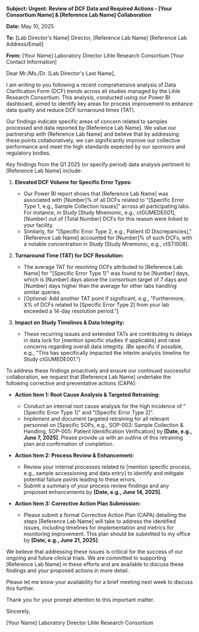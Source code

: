**Subject: Urgent: Review of DCF Data and Required Actions - [Your Consortium Name] & [Reference Lab Name] Collaboration**

**Date:** May 10, 2025

**To:** [Lab Director's Name]
Director, [Reference Lab Name]
[Reference Lab Address/Email]

**From:** [Your Name]
Laboratory Director
Lihle Research Consortium
[Your Contact Information]

Dear Mr./Ms./Dr. [Lab Director's Last Name],

I am writing to you following a recent comprehensive analysis of Data Clarification Form (DCF) trends across all studies managed by the Lihle Research Consortium. This analysis, conducted using our Power BI dashboard, aimed to identify key areas for process improvement to enhance data quality and reduce DCF turnaround times (TAT).

Our findings indicate specific areas of concern related to samples processed and data reported by [Reference Lab Name]. We value our partnership with [Reference Lab Name] and believe that by addressing these points collaboratively, we can significantly improve our collective performance and meet the high standards expected by our sponsors and regulatory bodies.

Key findings from the Q1 2025 (or specify period) data analysis pertinent to [Reference Lab Name] include:

1.  **Elevated DCF Volume for Specific Error Types:**
    * Our Power BI report shows that [Reference Lab Name] was associated with [Number]% of all DCFs related to "[Specific Error Type 1, e.g., Sample Collection Issues]" across all participating labs. For instance, in Study [Study Mnemonic, e.g., ctGUMEDE001], [Number] out of [Total Number] DCFs for this reason were linked to your facility.
    * Similarly, for "[Specific Error Type 2, e.g., Patient ID Discrepancies]," [Reference Lab Name] accounted for [Number]% of such DCFs, with a notable concentration in Study [Study Mnemonic, e.g., ctSTI008].

2.  **Turnaround Time (TAT) for DCF Resolution:**
    * The average TAT for resolving DCFs attributed to [Reference Lab Name] for "[Specific Error Type 1]" was found to be [Number] days, which is [Number] days above the consortium target of 7 days and [Number] days higher than the average for other labs handling similar queries.
    * [Optional: Add another TAT point if significant, e.g., "Furthermore, X% of DCFs related to [Specific Error Type 2] from your lab exceeded a 14-day resolution period."]

3.  **Impact on Study Timelines & Data Integrity:**
    * These recurring issues and extended TATs are contributing to delays in data lock for [mention specific studies if applicable] and raise concerns regarding overall data integrity. (Be specific if possible, e.g., "This has specifically impacted the interim analysis timeline for Study ctGUMEDE001.")

To address these findings proactively and ensure our continued successful collaboration, we request that [Reference Lab Name] undertake the following corrective and preventative actions (CAPA):

* **Action Item 1: Root Cause Analysis & Targeted Retraining:**
    * Conduct an internal root cause analysis for the high incidence of "[Specific Error Type 1]" and "[Specific Error Type 2]".
    * Implement and document targeted retraining for all relevant personnel on [Specific SOPs, e.g., SOP-003: Sample Collection & Handling, SOP-005: Patient Identification Verification] by **[Date, e.g., June 7, 2025]**. Please provide us with an outline of this retraining plan and confirmation of completion.

* **Action Item 2: Process Review & Enhancement:**
    * Review your internal processes related to [mention specific process, e.g., sample accessioning and data entry] to identify and mitigate potential failure points leading to these errors.
    * Submit a summary of your process review findings and any proposed enhancements by **[Date, e.g., June 14, 2025]**.

* **Action Item 3: Corrective Action Plan Submission:**
    * Please submit a formal Corrective Action Plan (CAPA) detailing the steps [Reference Lab Name] will take to address the identified issues, including timelines for implementation and metrics for monitoring improvement. This plan should be submitted to my office by **[Date, e.g., June 21, 2025]**.

We believe that addressing these issues is critical for the success of our ongoing and future clinical trials. We are committed to supporting [Reference Lab Name] in these efforts and are available to discuss these findings and your proposed actions in more detail.

Please let me know your availability for a brief meeting next week to discuss this further.

Thank you for your prompt attention to this important matter.

Sincerely,

[Your Name]
Laboratory Director
Lihle Research Consortium
